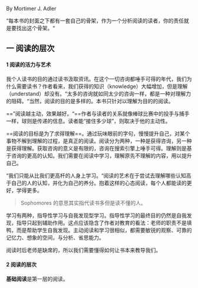 By Mortimer J. Adler

“每本书的封面之下都有一套自己的骨架，作为一个分析阅读的读者，你的责任就是要找出这个骨架。“

## 一 阅读的层次

#### 1 阅读的活力与艺术

我个人读书的目的通过读书汲取资讯。在这个一切咨询都唾手可得的年代，我们为什么需要读书？作者看来，我们获得的知识（knowledge）大幅增加，但是理解（understand）却没有。“太多的咨询就如同太少的咨询一样，都是一种对理解力的阻碍。“当然，阅读的目的是多样的。本书只针对以理解为目的的阅读。

==”阅读越主动，效果越好。“==作者与读者的关系就像棒球比赛中的投手与捕手一样，球则是传递的信息。读者能“接住多少球”，则取决于他的主动性。

==阅读的目标是为了求得理解==。通过玩味眼前的字句，慢慢提升自己，对某个事物不解到理解的过程，是真正的阅读。阅读分为两种，一种是获得咨询，另一种是获得理解。获取咨询的意义是有限的，咨询在搜索引擎上唾手可得。理解则是基于咨询的更高的认知。我们需要在阅读中学习，理解原先不理解的内容，用以提升自己。

“我们只能从比我们更高杆的人身上学习。“阅读的艺术在于尝试去理解哪些认知高于自己的人的认知，并化为自己的养分。抱着这样的心态阅读，每个人都能读的更好，学得更多。

> Sophomores 的意思其实指代读书多但是读不懂的人。

学习有两种，指导性学习与自我发现型学习。指导性学习的最终目的仍然是自我发现，指导只起到辅助作用。这点应该隐含了作者对教育的看法：老师的职责不是填鸭，而是帮助学生自我发现。主动阅读和学习很相似，都需要敏锐的观察、可靠的记忆力、想象的空间，与分析、省思能力。

阅读时后老师是缺席的，所以我们需要懂得如何让书本来教导我们。

#### 2 阅读的层次

**基础阅读**是第一层的阅读。